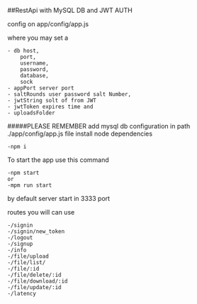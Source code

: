 ##RestApi with MySQL DB and JWT AUTH

config on app/config/app.js

where you may set a 

    - db host, 
        port, 
        username, 
        password, 
        database, 
        sock
    - appPort server port
    - saltRounds user password salt Number,
    - jwtString solt of from JWT
    - jwtToken expires time and
    - uploadsFolder

#####PLEASE REMEMBER add mysql db configuration in path ./app/config/app.js file 
install node dependencies

    -npm i

To start the app use this command

    -npm start  
    or
    -mpm run start

 by default server start in 3333 port
 
 routes you will can use
 

    -/signin
    -/signin/new_token
    -/logout
    -/signup
    -/info
    -/file/upload
    -/file/list/
    -/file/:id 
    -/file/delete/:id 
    -/file/download/:id 
    -/file/update/:id 
    -/latency